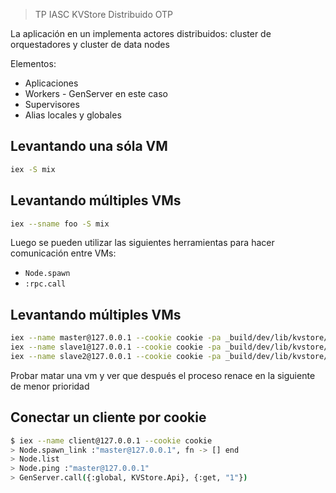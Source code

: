 > TP IASC KVStore Distribuido OTP

La aplicación en un implementa actores distribuidos: cluster de orquestadores y cluster de data nodes

Elementos:

* Aplicaciones
* Workers - GenServer en este caso
* Supervisores
* Alias locales y globales

## Levantando una sóla VM

```bash
iex -S mix
```

## Levantando múltiples VMs


```bash
iex --sname foo -S mix
```

Luego se pueden utilizar las siguientes herramientas para hacer comunicación entre VMs:

* `Node.spawn`
* `:rpc.call`

## Levantando múltiples VMs

```bash
iex --name master@127.0.0.1 --cookie cookie -pa _build/dev/lib/kvstore/ebin/ --app kvstore --erl "-config config/master"
iex --name slave1@127.0.0.1 --cookie cookie -pa _build/dev/lib/kvstore/ebin/ --app kvstore --erl "-config config/slave1"
iex --name slave2@127.0.0.1 --cookie cookie -pa _build/dev/lib/kvstore/ebin/ --app kvstore --erl "-config config/slave2"
```

Probar matar una vm y ver que después el proceso renace en la siguiente de menor prioridad

## Conectar un cliente por cookie

```bash
$ iex --name client@127.0.0.1 --cookie cookie
> Node.spawn_link :"master@127.0.0.1", fn -> [] end
> Node.list
> Node.ping :"master@127.0.0.1"
> GenServer.call({:global, KVStore.Api}, {:get, "1"})
```
